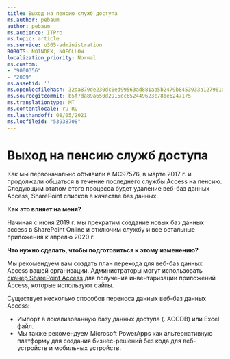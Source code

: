 ```yaml
---
title: Выход на пенсию служб доступа
ms.author: pebaum
author: pebaum
ms.audience: ITPro
ms.topic: article
ms.service: o365-administration
ROBOTS: NOINDEX, NOFOLLOW
localization_priority: Normal
ms.custom:
- "9000356"
- "2009"
ms.assetid: ''
ms.openlocfilehash: 32da879de230dc0ed99563ad881ab5b2479b8453933a127961a26d619e108ab9
ms.sourcegitcommit: b5f7da89a650d2915dc652449623c78be6247175
ms.translationtype: MT
ms.contentlocale: ru-RU
ms.lasthandoff: 08/05/2021
ms.locfileid: "53938708"
---
```

# <a name="access-services-retirement"></a>Выход на пенсию служб доступа

Как мы первоначально объявили в MC97576, в марте 2017 г. и продолжали общаться в течение последнего службы Access на пенсию. Следующим этапом этого процесса будет удаление веб-баз данных Access, SharePoint списков в качестве баз данных.

**Как это влияет на меня?**

Начиная с июня 2019 г. мы прекратим создание новых баз данных access в SharePoint Online и отключим службу и все остальные приложения к апрелю 2020 г.

**Что нужно сделать, чтобы подготовиться к этому изменению?**

Мы рекомендуем вам создать план перехода для веб-баз данных Access вашей организации. Администраторы могут использовать [сканер SharePoint Access](https://github.com/SharePoint/PnP-Tools/tree/master/Solutions/SharePoint.AccessApp.Scanner) для получения инвентаризации приложений Access, которые используют сайты.

Существует несколько способов переноса данных веб-баз данных Access:

- Импорт в локализованную базу данных доступа (. ACCDB) или Excel файл.
- Мы также рекомендуем Microsoft PowerApps как альтернативную платформу для создания бизнес-решений без кода для веб-устройств и мобильных устройств.